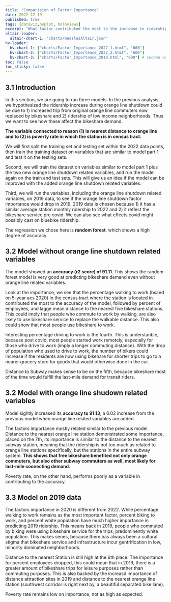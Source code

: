 ```yaml
---
title: "Comparision of Factor Importance"
date: 2022-12-19
published: true
tags: [dataviz,hvplot, holoviews]
excerpt: "What factor contributed the most to the increase in ridership?"
altair-loader:
  altair-chart-1: "charts/measlesAltair.json"
hv-loader:
  hv-chart-1: ["charts/Factor_Importance_2022_1.html", "600"]
  hv-chart-2: ["charts/Factor_Importance_2022_2.html", "600"]
  hv-chart-3: ["charts/Factor_Importance_2019.html", "600"] # second argument is the height
toc: false
toc_sticky: false
---
```


## 3.1 Introduction 

In this section, we are going to run three models. In the previous analysis, we hypothesized the ridership increase during orange line shutdown could be due to 1) increased trip from original orange line commuters now replaced by bikeshare and 2) ridership of low income neighborhoods. Thus we want to see how these affect the bikeshare demand. 

**The variable connected to reason (1) is nearest distance to orange line and to (2) is poverty rate in which the station is in census tract.**

We will first split the training set and testing set within the 2022 data points, then train the training dataset on variables that are similar to model part 1 and test it on the testing sets. 

Second, we will train the dataset on variables similar to model part 1 plus the two new orange line shutdown related variables, and run the model again on the train and test sets. This will give us an idea if the model can be improved with the added orange line shutdown related variables.

Third, we will run the variables, including the orange line shutdown related variables, on 2019 data, to see if the orange line shutdown factor importance would drop in 2019. 2019 data is chosen because 1) it has a similar average station monthly ridership to 2022 and 2) it reflect the bikeshare service pre covid. We can also see what effects covid might possibly cast on bluebike ridership.

The regression we chose here is **random forest**, which shows a high degree of accuracy.

## 3.2 Model without orange line shutdown related variables

<div id="hv-chart-1"></div>

The model showed an **accuracy (r2 score) of 91.11**. This shows the random forest model is very good at predicting bikeshare demand even without orange line related variables. 

Look at the importance, we see that the percentage walking to work (bsaed on 5-year acs 2020) in the census tract where the station is located in contributed the most to the accuracy of the model, followed by percent of employees, and lagge mean distance to the nearest five bikeshare stations. This could imply that people who commute to work by walking, are also likely to use bikeshare service to replace the walkable distance. This also could show that most people use bikeshare to work. 

Interesting percentage driving to work is the fourth. This is understanble, because post covid, most people started work remotely, especially for those who drive to work (imply a longer commuting distance). With the drop of population who used to drive to work, the number of bikers could increase if the residents are now using bikehare for shorter trips to go to a nearer grocery store for goods that would otherwise done in the car. 

Distance to Subway makes sense to be on the fifth, because bikeshare most of the time would fulfill the last-mile demand for transit riders.

## 3.2 Model with orange line shudown related variables

<div id="hv-chart-2"></div>

Model sightly increased its **accuracy to 91.13**, a 0.02 increase from the previous model when orange line related variables are added. 

The factors importance mostly related similar to the previous model. Distance to the nearest orange line station demonstrated some importance, placed on the 7th, its importance is similar to the distance to the nearest subway station, meaning that the ridership is not too much as related to orange line stations specifically, but the stations in the entire subway system. **This shows that free bikeshare benefited not only orange commuters, but also other subway commuters as well, most likely for last-mile coonecting demand.**

Poverty rate, on the other hand, performs poorly as a variable in contributing to the accuracy. 

## 3.3 Model on 2019 data

<div id="hv-chart-3"></div>

The factors importance in 2020 is different from 2022. While percentage walking to work remains as the most important factor, percent biking to work, and percent white population have much higher importance in predicting 2019 ridership. This means back in 2019, people who commuted by biking were using bikeshare service for the trips, predominently white population. This makes senes, because there has always been a cultural stigma that bikeshare service and infrastructure incur gentrification in low, minority dominated neighborhoods. 

Distance to the nearest Station is still high at the 6th place. The importance for percent employees dropped, this could mean that in 2019, there is a greater amount of bikeshare trips for leisure purposes rather than commuting purposes. This is also backed by the increasd importance of distance attraction sites in 2019 and distance to the nearest orange line station (southwest corridor is right next by, a beautiful separated bike lane). 

Poverty rate remains low on importance, not as high as expected. 

